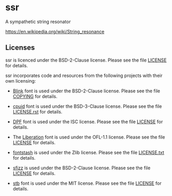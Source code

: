 # ssr

A sympathetic string resonator

https://en.wikipedia.org/wiki/String_resonance



## Licenses

ssr is licenced under the BSD-2-Clause license. Please see the file
[LICENSE] for details.

ssr incorporates code and resources from the following projects with their own
licensing:

* [Blink] font is used under the BSD-2-Clause license. Please see the file
  [COPYING](thirdparty/blink/COPYING) for details.

* [cpuid] font is used under the BSD-3-Clause license. Please see the file
  [LICENSE.rst](thirdparty/cpuid/LICENSE.rst) for details.

* [DPF] font is used under the ISC license. Please see the file
  [LICENSE](dpf/LICENSE) for details.

* The [Liberation] font is used under the OFL-1.1 license. Please see the file
  [LICENSE](resources/fonts/liberation/LICENSE) for details.

* [fontstash] is used under the Zlib license. Please see the file
  [LICENSE.txt](thirdparty/fontstash/LICENSE.txt) for details.

* [sfizz] is used under the BSD-2-Clause license. Please see the file
  [LICENSE](libs/strings/LICENSE) for details.

* [stb] font is used under the MIT license. Please see the file
  [LICENSE](thirdparty/stb/LICENSE) for details.


[Blink]: https://chromium.googlesource.com/chromium/blink/
[cpuid]: https://github.com/steinwurf/cpuid
[DPF]: https://github.com/DISTRHO/DPF
[fontstash]: https://github.com/memononen/fontstash
[Liberation]: https://github.com/liberationfonts/liberation-fonts
[LICENSE]: ./LICENSE
[sfizz]: https://github.com/sfztools/sfizz
[stb]: https://github.com/nothings/stb
